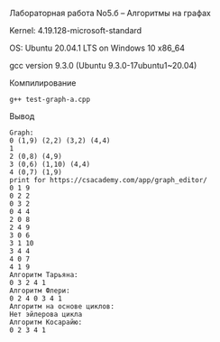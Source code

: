 Лабораторная работа No5.б – Алгоритмы на графах

Kernel: 4.19.128-microsoft-standard

OS: Ubuntu 20.04.1 LTS on Windows 10 x86_64

gcc version 9.3.0 (Ubuntu 9.3.0-17ubuntu1~20.04)

Компилирование

```linux
g++ test-graph-a.cpp
```

Вывод

```linux
Graph:
0 (1,9) (2,2) (3,2) (4,4) 
1 
2 (0,8) (4,9) 
3 (0,6) (1,10) (4,4) 
4 (0,7) (1,9) 
print for https://csacademy.com/app/graph_editor/
0 1 9
0 2 2
0 3 2
0 4 4
2 0 8
2 4 9
3 0 6
3 1 10
3 4 4
4 0 7
4 1 9
Алгоритм Тарьяна:
0 3 2 4 1 
Алгоритм Флери:
0 2 4 0 3 4 1
Алгоритм на основе циклов:
Нет эйлерова цикла
Алгоритм Косарайю:
0 2 3 4 1 
```